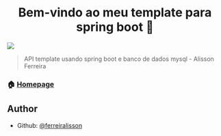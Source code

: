 <h1 align="center">Bem-vindo ao meu template para spring boot 👋</h1>
<p>
  <img src="https://img.shields.io/badge/version-1.0.0-blue.svg?cacheSeconds=2592000" />
</p>

> API template usando spring boot e banco de dados mysql - Alisson Ferreira

### 🏠 [Homepage](https://twitter.com/ferreiralisson1)

## Author
* Github: [@ferreiralisson](https://github.com/ferreiralisson)


